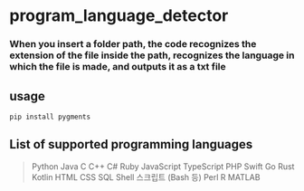 # program_language_detector

### When you insert a folder path, the code recognizes the extension of the file inside the path, recognizes the language in which the file is made, and outputs it as a txt file

## usage
```pip install pygments```

## List of supported programming languages
> Python
Java
C
C++
C#
Ruby
JavaScript
TypeScript
PHP
Swift
Go
Rust
Kotlin
HTML
CSS
SQL
Shell 스크립트 (Bash 등)
Perl
R
MATLAB
